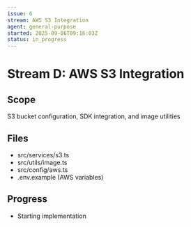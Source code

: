```yaml
---
issue: 6
stream: AWS S3 Integration
agent: general-purpose
started: 2025-09-06T09:16:03Z
status: in_progress
---
```


# Stream D: AWS S3 Integration

## Scope
S3 bucket configuration, SDK integration, and image utilities

## Files
- src/services/s3.ts
- src/utils/image.ts
- src/config/aws.ts
- .env.example (AWS variables)

## Progress
- Starting implementation